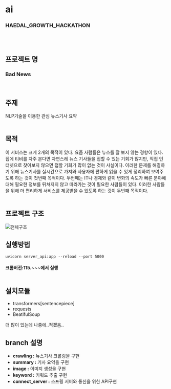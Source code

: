 # ai
### HAEDAL_GROWTH_HACKATHON
<br>
<br>

## 프로젝트 명
### Bad News
<br>

## 주제
NLP기술을 이용한 관심 뉴스기사 요약
<br>
<br>


## 목적
이 서비스는 크게 2개의 목적이 있다.
요즘 사람들은 뉴스를 잘 보지 않는 경향이 있다.
집에 티비를 자주 본다면 자연스레 뉴스 기사들을 접할 수 있는 기회가 많지만, 직접 인터넷으로 찾아보지 않으면 접할 기회가 많이 없는 것이 사실이다.
이러한 문제를 해결하기 위해 뉴스기사를 실시간으로 가져와 사용자에 편하게 읽을 수 있게 정리하여 보여주도록 하는 것이 첫번째 목적이다.
두번째는 IT나 경제와 같이 변화의 속도가 빠른 분야에 대해 필요한 정보를 뒤쳐지지 않고 따라가는 것이 필요한 사람들이 있다.
이러한 사람들을 위해 더 편리하게 서비스를 제공받을 수 있도록 하는 것이 두번째 목적이다.
<br>
<br>

## 프로젝트 구조
![전체구조](https://github.com/HAEDAL-BadNews/backend/assets/104684033/8f7f597f-b46f-4b89-a40d-6b94a7b77329)


## 실행방법
`uvicorn server_api:app --reload --port 5000`
<br>
<br>
**크롬버전:115.~~~에서 실행**
<br>
<br>

## 설치모듈
- transformers[sentencepiece]
- requests
- BeatifulSoup

더 많이 있는데 나중에..적겠음..
<br>

## branch 설명
- **crawling :** 뉴스기사 크롤링을 구현
- **summary :** 기사 요약을 구현
- **image :** 이미지 생성을 구현
- **keyword :** 키워드 추출 구현
- **connect_server :** 스프링 서버와 통신을 위한 API구현
